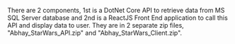 There are 2 components, 1st is a DotNet Core API to retrieve data from MS SQL Server database and 2nd is a ReactJS Front End application to call this API and display data to user. They are in 2 separate zip files, "Abhay_StarWars_API.zip" and "Abhay_StarWars_Client.zip".
